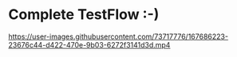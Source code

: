 # Complete TestFlow :-)
https://user-images.githubusercontent.com/73717776/167686223-23676c44-d422-470e-9b03-6272f3141d3d.mp4